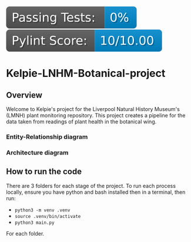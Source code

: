 [![badge](./.github/badges/passed_percentage.svg)](./util/pytest_scores.json)
[![badge](./.github/badges/avg_score.svg)](./util/pylint_scores.json)

# Kelpie-LNHM-Botanical-project

## Overview 

Welcome to Kelpie's project for the Liverpool Natural History Museum's (LMNH) plant monitoring repository. This project creates a pipeline for the data taken from readings of plant health in the botanical wing.

### Entity-Relationship diagram

### Architecture diagram

## How to run the code

There are 3 folders for each stage of the project. To run each process locally, ensure you have python and bash installed then in a terminal, then run:

- `python3 -m venv .venv`
- `source .venv/bin/activate`
- `python3 main.py`

For each folder.